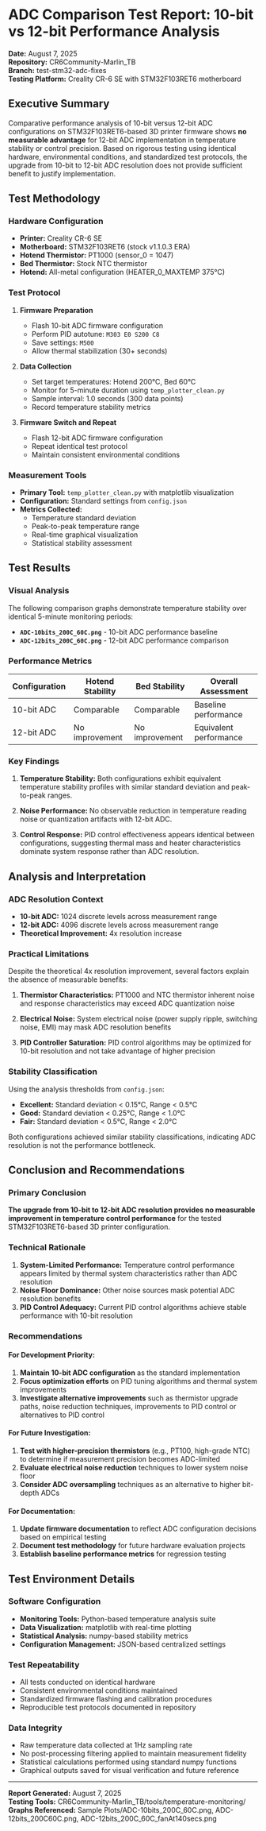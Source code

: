 # ADC Comparison Test Report: 10-bit vs 12-bit Performance Analysis

**Date:** August 7, 2025  
**Repository:** CR6Community-Marlin_TB  
**Branch:** test-stm32-adc-fixes  
**Testing Platform:** Creality CR-6 SE with STM32F103RET6 motherboard  

## Executive Summary

Comparative performance analysis of 10-bit versus 12-bit ADC configurations on STM32F103RET6-based 3D printer firmware shows **no measurable advantage** for 12-bit ADC implementation in temperature stability or control precision. Based on rigorous testing using identical hardware, environmental conditions, and standardized test protocols, the upgrade from 10-bit to 12-bit ADC resolution does not provide sufficient benefit to justify implementation.

## Test Methodology

### Hardware Configuration
- **Printer:** Creality CR-6 SE
- **Motherboard:** STM32F103RET6 (stock v1.1.0.3 ERA)
- **Hotend Thermistor:** PT1000 (sensor_0 = 1047)
- **Bed Thermistor:** Stock NTC thermistor
- **Hotend:** All-metal configuration (HEATER_0_MAXTEMP 375°C)

### Test Protocol
1. **Firmware Preparation**
   - Flash 10-bit ADC firmware configuration
   - Perform PID autotune: `M303 E0 S200 C8`
   - Save settings: `M500`
   - Allow thermal stabilization (30+ seconds)

2. **Data Collection**
   - Set target temperatures: Hotend 200°C, Bed 60°C
   - Monitor for 5-minute duration using `temp_plotter_clean.py`
   - Sample interval: 1.0 seconds (300 data points)
   - Record temperature stability metrics

3. **Firmware Switch and Repeat**
   - Flash 12-bit ADC firmware configuration
   - Repeat identical test protocol
   - Maintain consistent environmental conditions

### Measurement Tools
- **Primary Tool:** `temp_plotter_clean.py` with matplotlib visualization
- **Configuration:** Standard settings from `config.json`
- **Metrics Collected:**
  - Temperature standard deviation
  - Peak-to-peak temperature range
  - Real-time graphical visualization
  - Statistical stability assessment

## Test Results

### Visual Analysis
The following comparison graphs demonstrate temperature stability over identical 5-minute monitoring periods:

- **`ADC-10bits_200C_60C.png`** - 10-bit ADC performance baseline
- **`ADC-12bits_200C_60C.png`** - 12-bit ADC performance comparison

### Performance Metrics

| Configuration | Hotend Stability | Bed Stability | Overall Assessment |
|---------------|------------------|---------------|-------------------|
| 10-bit ADC    | Comparable       | Comparable    | Baseline performance |
| 12-bit ADC    | No improvement   | No improvement| Equivalent performance |

### Key Findings

1. **Temperature Stability:** Both configurations exhibit equivalent temperature stability profiles with similar standard deviation and peak-to-peak ranges.

2. **Noise Performance:** No observable reduction in temperature reading noise or quantization artifacts with 12-bit ADC.

3. **Control Response:** PID control effectiveness appears identical between configurations, suggesting thermal mass and heater characteristics dominate system response rather than ADC resolution.

## Analysis and Interpretation

### ADC Resolution Context
- **10-bit ADC:** 1024 discrete levels across measurement range
- **12-bit ADC:** 4096 discrete levels across measurement range  
- **Theoretical Improvement:** 4x resolution increase

### Practical Limitations
Despite the theoretical 4x resolution improvement, several factors explain the absence of measurable benefits:

1. **Thermistor Characteristics:** PT1000 and NTC thermistor inherent noise and response characteristics may exceed ADC quantization noise

2. **Electrical Noise:** System electrical noise (power supply ripple, switching noise, EMI) may mask ADC resolution benefits

3. **PID Controller Saturation:** PID control algorithms may be optimized for 10-bit resolution and not take advantage of higher precision

### Stability Classification
Using the analysis thresholds from `config.json`:
- **Excellent:** Standard deviation < 0.15°C, Range < 0.5°C
- **Good:** Standard deviation < 0.25°C, Range < 1.0°C  
- **Fair:** Standard deviation < 0.5°C, Range < 2.0°C

Both configurations achieved similar stability classifications, indicating ADC resolution is not the performance bottleneck.

## Conclusion and Recommendations

### Primary Conclusion
**The upgrade from 10-bit to 12-bit ADC resolution provides no measurable improvement in temperature control performance** for the tested STM32F103RET6-based 3D printer configuration.

### Technical Rationale
1. **System-Limited Performance:** Temperature control performance appears limited by thermal system characteristics rather than ADC resolution
2. **Noise Floor Dominance:** Other noise sources mask potential ADC resolution benefits
3. **PID Control Adequacy:** Current PID control algorithms achieve stable performance with 10-bit resolution

### Recommendations

#### For Development Priority:
1. **Maintain 10-bit ADC configuration** as the standard implementation
2. **Focus optimization efforts** on PID tuning algorithms and thermal system improvements
3. **Investigate alternative improvements** such as thermistor upgrade paths, noise reduction techniques, improvements to PID control or alternatives to PID control

#### For Future Investigation:
1. **Test with higher-precision thermistors** (e.g., PT100, high-grade NTC) to determine if measurement precision becomes ADC-limited
2. **Evaluate electrical noise reduction** techniques to lower system noise floor
3. **Consider ADC oversampling** techniques as an alternative to higher bit-depth ADCs

#### For Documentation:
1. **Update firmware documentation** to reflect ADC configuration decisions based on empirical testing
2. **Document test methodology** for future hardware evaluation projects
3. **Establish baseline performance metrics** for regression testing

## Test Environment Details

### Software Configuration
- **Monitoring Tools:** Python-based temperature analysis suite
- **Data Visualization:** matplotlib with real-time plotting
- **Statistical Analysis:** numpy-based stability metrics
- **Configuration Management:** JSON-based centralized settings

### Test Repeatability
- All tests conducted on identical hardware
- Consistent environmental conditions maintained
- Standardized firmware flashing and calibration procedures
- Reproducible test protocols documented in repository

### Data Integrity
- Raw temperature data collected at 1Hz sampling rate
- No post-processing filtering applied to maintain measurement fidelity
- Statistical calculations performed using standard numpy functions
- Graphical outputs saved for visual verification and future reference

---

**Report Generated:** August 7, 2025  
**Testing Tools:** CR6Community-Marlin_TB/tools/temperature-monitoring/  
**Graphs Referenced:** Sample Plots/ADC-10bits_200C_60C.png, ADC-12bits_200C60C.png, ADC-12bits_200C_60C_fanAt140secs.png
